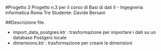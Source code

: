 #Progetto 3 
Progetto n.3 per il corso di Basi di dati II - Ingegneria informatica Roma Tre
Studente: Davide Bersani

##Descrizione file
- import_data_postgres.ktr : trasformazione per importare i dati su un database Postgers locale
- dimensions.ktr : trasformazione per creare le dimensioni
